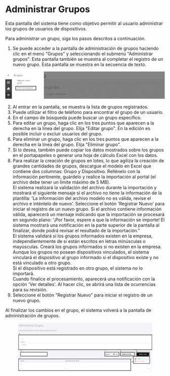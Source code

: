 # Administrar Grupos

Esta pantalla del sistema tiene como objetivo permitir al usuario administrar los grupos de usuarios de dispositivos.

Para administrar un grupo, siga los pasos descritos a continuación.

1. Se puede acceder a la pantalla de administración de grupos haciendo clic en el menú "Grupos" y seleccionando el submenú "Administrar grupos". Esta pantalla también se muestra al completar el registro de un nuevo grupo. Esta pantalla se muestra en la secuencia de texto.

![](<../../.gitbook/assets/2 (7).png>)

2. Al entrar en la pantalla, se muestra la lista de grupos registrados.
3. Puede utilizar el filtro de teléfono para encontrar el grupo de un usuario.
4. En el campo de búsqueda puede buscar un grupo específico.
5. Para editar un grupo, haga clic en los tres puntos que aparecen a la derecha en la línea del grupo. Elija "Editar grupo". En la edición es posible incluir o excluir usuarios del grupo.
6. Para eliminar un grupo, haga clic en los tres puntos que aparecen a la derecha en la línea del grupo. Elija "Eliminar grupo".
7. Si lo desea, también puede copiar los datos mostrados sobre los grupos en el portapapeles o generar una hoja de cálculo Excel con los datos.
8. Para realizar la creación de grupos en lotes, lo que agiliza la creación de grandes cantidades de grupos, descargue el modelo en Excel que contiene dos columnas: Grupo y Dispositivo. Rellénelo con la información pertinente, guárdelo y realice la importación al portal (el archivo debe tener un límite máximo de 5 MB).\
   El sistema realizará la validación del archivo durante la importación y mostrará el siguiente mensaje si el archivo no tiene la información de la plantilla: 'La información del archivo modelo no es válida, revise el archivo e inténtelo de nuevo'. Seleccione el botón 'Registrar Nuevo' para iniciar el registro de un nuevo grupo. Si el archivo contiene información válida, aparecerá un mensaje indicando que la importación se procesará en segundo plano: '¡Por favor, espere a que la información se importe! El sistema mostrará una notificación en la parte superior de la pantalla al finalizar, donde podrá revisar el resultado de la importación."\
   El sistema validará si los grupos informados existen en la empresa, independientemente de si están escritos en letras minúsculas o mayúsculas. Creará los grupos informados si no existen en la empresa. Aunque los grupos no posean dispositivos vinculados, el sistema vinculará el dispositivo al grupo informado si el dispositivo existe y no está vinculado a otro grupo.\
   Si el dispositivo está registrado en otro grupo, el sistema no lo importará.\
   Cuando finalice el procesamiento, aparecerá una notificación con la opción 'Ver detalles'. Al hacer clic, se abrirá una lista de ocurrencias para su revisión.
9. Seleccione el botón "Registrar Nuevo" para iniciar el registro de un nuevo grupo.

Al finalizar los cambios en el grupo, el sistema volverá a la pantalla de administración de grupos.

<figure><img src="../../.gitbook/assets/Captura de tela 2024-06-12 105421.png" alt=""><figcaption></figcaption></figure>
